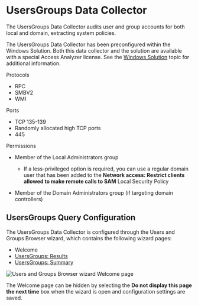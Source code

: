 # UsersGroups Data Collector

The UsersGroups Data Collector audits user and group accounts for both local and domain, extracting
system policies.

The UsersGroups Data Collector has been preconfigured within the Windows Solution. Both this data
collector and the solution are available with a special Access Analyzer license. See the
[Windows Solution](/docs/accessanalyzer/12.0/solutions/windows/overview.md) topic for additional information.

Protocols

- RPC
- SMBV2
- WMI

Ports

- TCP 135-139
- Randomly allocated high TCP ports
- 445

Permissions

- Member of the Local Administrators group

  - If a less-privileged option is required, you can use a regular domain user that has been added
    to the **Network access: Restrict clients allowed to make remote calls to SAM** Local Security
    Policy

- Member of the Domain Administrators group (if targeting domain controllers)

## UsersGroups Query Configuration

The UsersGroups Data Collector is configured through the Users and Groups Browser wizard, which
contains the following wizard pages:

- Welcome
- [UsersGroups: Results](/docs/accessanalyzer/12.0/data-collection/users-groups/results.md)
- [UsersGroups: Summary](/docs/accessanalyzer/12.0/data-collection/users-groups/summary.md)

![Users and Groups Browser wizard Welcome page](/img/product_docs/activitymonitor/activitymonitor/install/welcome.webp)

The Welcome page can be hidden by selecting the **Do not display this page the next time** box when
the wizard is open and configuration settings are saved.
